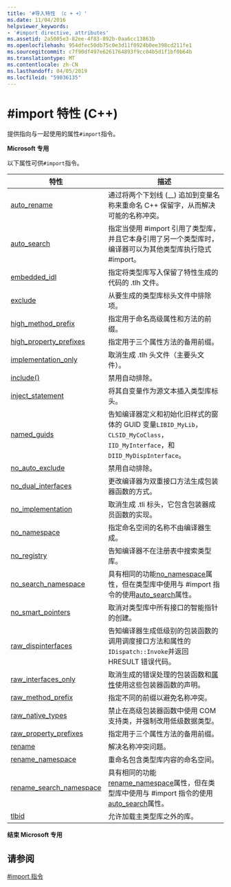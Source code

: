 ```yaml
---
title: '#导入特性 （c + +）'
ms.date: 11/04/2016
helpviewer_keywords:
- '#import directive, attributes'
ms.assetid: 2a5085e3-82ee-4f83-892b-0aa6cc13863b
ms.openlocfilehash: 954dfec50db75c0e3d11f0924b0ee398cd211fe1
ms.sourcegitcommit: c7f90df497e6261764893f9cc04b5d1f1bf0b64b
ms.translationtype: MT
ms.contentlocale: zh-CN
ms.lasthandoff: 04/05/2019
ms.locfileid: "59036135"
---
```

# <a name="import-attributes-c"></a>#import 特性 (C++)
提供指向与一起使用的属性`#import`指令。

**Microsoft 专用**

以下属性可供`#import`指令。

|特性|描述|
|---------------|-----------------|
|[auto_rename](../preprocessor/auto-rename.md)|通过将两个下划线 (__) 追加到变量名称来重命名 C++ 保留字，从而解决可能的名称冲突。|
|[auto_search](../preprocessor/auto-search.md)|指定当使用 #import 引用了类型库，并且它本身引用了另一个类型库时，编译器可以为其他类型库执行隐式 #import。|
|[embedded_idl](../preprocessor/embedded-idl.md)|指定将类型库写入保留了特性生成的代码的 .tlh 文件。|
|[exclude](../preprocessor/exclude-hash-import.md)|从要生成的类型库标头文件中排除项。|
|[high_method_prefix](../preprocessor/high-method-prefix.md)|指定用于命名高级属性和方法的前缀。|
|[high_property_prefixes](../preprocessor/high-property-prefixes.md)|指定用于三个属性方法的备用前缀。|
|[implementation_only](../preprocessor/implementation-only.md)|取消生成 .tlh 头文件（主要头文件）。|
|[include()](../preprocessor/include-parens.md)|禁用自动排除。|
|[inject_statement](../preprocessor/inject-statement.md)|将其自变量作为源文本插入类型库标头。|
|[named_guids](../preprocessor/named-guids.md)|告知编译器定义和初始化旧样式的窗体的 GUID 变量`LIBID_MyLib`， `CLSID_MyCoClass`， `IID_MyInterface`，和`DIID_MyDispInterface`。|
|[no_auto_exclude](../preprocessor/no-auto-exclude.md)|禁用自动排除。|
|[no_dual_interfaces](../preprocessor/no-dual-interfaces.md)|更改编译器为双重接口方法生成包装器函数的方式。|
|[no_implementation](../preprocessor/no-implementation.md)|取消生成 .tli 标头，它包含包装器成员函数的实现。|
|[no_namespace](../preprocessor/no-namespace.md)|指定命名空间的名称不由编译器生成。|
|[no_registry](../preprocessor/no-registry.md)|告知编译器不在注册表中搜索类型库。|
|[no_search_namespace](../preprocessor/no-search-namespace.md)|具有相同的功能[no_namespace](../preprocessor/no-namespace.md)属性，但在类型库中使用与 #import 指令的使用[auto_search](../preprocessor/auto-search.md)属性。|
|[no_smart_pointers](../preprocessor/no-smart-pointers.md)|取消对类型库中所有接口的智能指针的创建。|
|[raw_dispinterfaces](../preprocessor/raw-dispinterfaces.md)|告知编译器生成低级别的包装函数的调用调度接口方法和属性的`IDispatch::Invoke`并返回 HRESULT 错误代码。|
|[raw_interfaces_only](../preprocessor/raw-interfaces-only.md)|取消生成的错误处理的包装函数和[属性](../cpp/property-cpp.md)使用这些包装器函数的声明。|
|[raw_method_prefix](../preprocessor/raw-method-prefix.md)|指定不同的前缀以避免名称冲突。|
|[raw_native_types](../preprocessor/raw-native-types.md)|禁止在高级包装器函数中使用 COM 支持类，并强制改用低级数据类型。    |
|[raw_property_prefixes](../preprocessor/raw-property-prefixes.md)|指定用于三个属性方法的备用前缀。|
|[rename](../preprocessor/rename-hash-import.md)|解决名称冲突问题。|
|[rename_namespace](../preprocessor/rename-namespace.md)|重命名包含类型库内容的命名空间。|
|[rename_search_namespace](../preprocessor/rename-search-namespace.md)|具有相同的功能[rename_namespace](../preprocessor/rename-namespace.md)属性，但在类型库中使用与 #import 指令的使用[auto_search](../preprocessor/auto-search.md)属性。|
|[tlbid](../preprocessor/tlbid.md)|允许加载主类型库之外的库。|

**结束 Microsoft 专用**

## <a name="see-also"></a>请参阅

[#import 指令](../preprocessor/hash-import-directive-cpp.md)